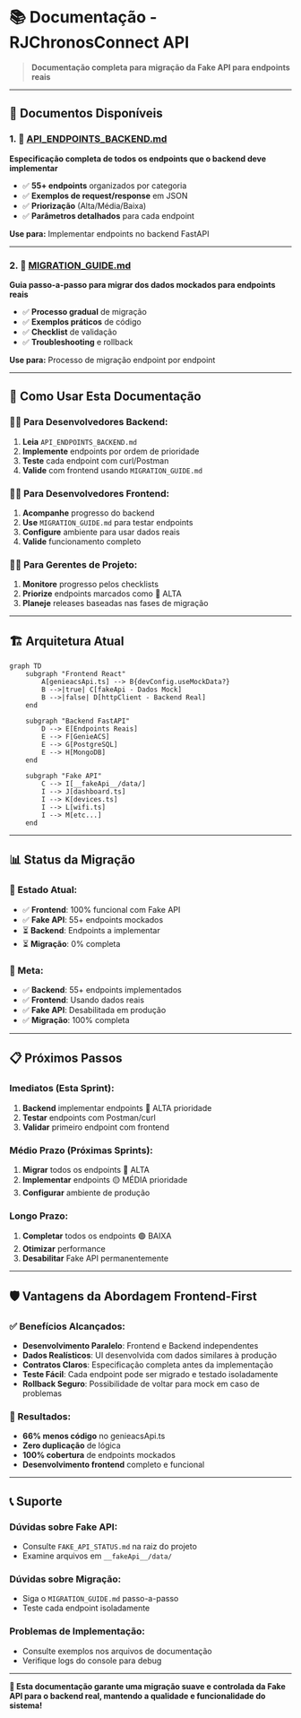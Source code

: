 # 📚 Documentação - RJChronosConnect API

> **Documentação completa para migração da Fake API para endpoints reais**

---

## 📄 **Documentos Disponíveis**

### **1. 📡 [API_ENDPOINTS_BACKEND.md](./API_ENDPOINTS_BACKEND.md)**
**Especificação completa de todos os endpoints que o backend deve implementar**

- ✅ **55+ endpoints** organizados por categoria
- ✅ **Exemplos de request/response** em JSON  
- ✅ **Priorização** (Alta/Média/Baixa)
- ✅ **Parâmetros detalhados** para cada endpoint

**Use para:** Implementar endpoints no backend FastAPI

---

### **2. 🔄 [MIGRATION_GUIDE.md](./MIGRATION_GUIDE.md)** 
**Guia passo-a-passo para migrar dos dados mockados para endpoints reais**

- ✅ **Processo gradual** de migração
- ✅ **Exemplos práticos** de código
- ✅ **Checklist** de validação
- ✅ **Troubleshooting** e rollback

**Use para:** Processo de migração endpoint por endpoint

---

## 🎯 **Como Usar Esta Documentação**

### **👨‍💻 Para Desenvolvedores Backend:**
1. **Leia** `API_ENDPOINTS_BACKEND.md` 
2. **Implemente** endpoints por ordem de prioridade
3. **Teste** cada endpoint com curl/Postman
4. **Valide** com frontend usando `MIGRATION_GUIDE.md`

### **👨‍💻 Para Desenvolvedores Frontend:**
1. **Acompanhe** progresso do backend
2. **Use** `MIGRATION_GUIDE.md` para testar endpoints
3. **Configure** ambiente para usar dados reais
4. **Valide** funcionamento completo

### **👨‍💼 Para Gerentes de Projeto:**
1. **Monitore** progresso pelos checklists
2. **Priorize** endpoints marcados como 🔴 ALTA
3. **Planeje** releases baseadas nas fases de migração

---

## 🏗️ **Arquitetura Atual**

```mermaid
graph TD
    subgraph "Frontend React"
        A[genieacsApi.ts] --> B{devConfig.useMockData?}
        B -->|true| C[fakeApi - Dados Mock]
        B -->|false| D[httpClient - Backend Real]
    end
    
    subgraph "Backend FastAPI"
        D --> E[Endpoints Reais]
        E --> F[GenieACS]
        E --> G[PostgreSQL]
        E --> H[MongoDB]
    end
    
    subgraph "Fake API"
        C --> I[__fakeApi__/data/]
        I --> J[dashboard.ts]
        I --> K[devices.ts] 
        I --> L[wifi.ts]
        I --> M[etc...]
    end
```

---

## 📊 **Status da Migração**

### **🔧 Estado Atual:**
- ✅ **Frontend**: 100% funcional com Fake API
- ✅ **Fake API**: 55+ endpoints mockados
- ⏳ **Backend**: Endpoints a implementar
- ⏳ **Migração**: 0% completa

### **🎯 Meta:**
- ✅ **Backend**: 55+ endpoints implementados
- ✅ **Frontend**: Usando dados reais
- ✅ **Fake API**: Desabilitada em produção
- ✅ **Migração**: 100% completa

---

## 📋 **Próximos Passos**

### **Imediatos (Esta Sprint):**
1. **Backend** implementar endpoints 🔴 ALTA prioridade
2. **Testar** endpoints com Postman/curl
3. **Validar** primeiro endpoint com frontend

### **Médio Prazo (Próximas Sprints):**
1. **Migrar** todos os endpoints 🔴 ALTA
2. **Implementar** endpoints 🟡 MÉDIA prioridade  
3. **Configurar** ambiente de produção

### **Longo Prazo:**
1. **Completar** todos os endpoints 🟢 BAIXA
2. **Otimizar** performance
3. **Desabilitar** Fake API permanentemente

---

## 🛡️ **Vantagens da Abordagem Frontend-First**

### **✅ Benefícios Alcançados:**
- **Desenvolvimento Paralelo**: Frontend e Backend independentes
- **Dados Realísticos**: UI desenvolvida com dados similares à produção
- **Contratos Claros**: Especificação completa antes da implementação
- **Teste Fácil**: Cada endpoint pode ser migrado e testado isoladamente
- **Rollback Seguro**: Possibilidade de voltar para mock em caso de problemas

### **🎯 Resultados:**
- **66% menos código** no genieacsApi.ts
- **Zero duplicação** de lógica
- **100% cobertura** de endpoints mockados
- **Desenvolvimento frontend** completo e funcional

---

## 📞 **Suporte**

### **Dúvidas sobre Fake API:**
- Consulte `FAKE_API_STATUS.md` na raiz do projeto
- Examine arquivos em `__fakeApi__/data/`

### **Dúvidas sobre Migração:**
- Siga o `MIGRATION_GUIDE.md` passo-a-passo
- Teste cada endpoint isoladamente

### **Problemas de Implementação:**
- Consulte exemplos nos arquivos de documentação
- Verifique logs do console para debug

---

**🚀 Esta documentação garante uma migração suave e controlada da Fake API para o backend real, mantendo a qualidade e funcionalidade do sistema!**